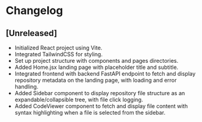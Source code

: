 # Changelog

## [Unreleased]
- Initialized React project using Vite.
- Integrated TailwindCSS for styling.
- Set up project structure with components and pages directories.
- Added Home.jsx landing page with placeholder title and subtitle.
- Integrated frontend with backend FastAPI endpoint to fetch and display repository metadata on the landing page, with loading and error handling.
- Added Sidebar component to display repository file structure as an expandable/collapsible tree, with file click logging.
- Added CodeViewer component to fetch and display file content with syntax highlighting when a file is selected from the sidebar. 